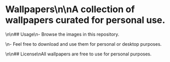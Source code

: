 # Wallpapers\n\nA collection of wallpapers curated for personal use.

\n\n## Usage\n- Browse the images in this repository.

\n- Feel free to download and use them for personal or desktop purposes.

\n\n## License\nAll wallpapers are free to use for personal purposes.

